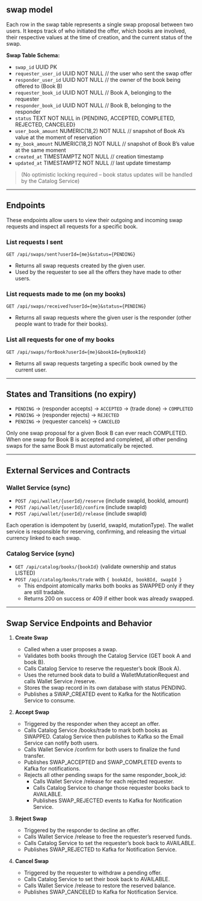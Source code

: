 ## swap model

Each row in the swap table represents a single swap proposal between two users. It keeps track of who initiated the
offer, which books are involved, their respective values at the time of creation, and the current status of the swap.

**Swap Table Schema:**

- `swap_id` UUID PK
- `requester_user_id` UUID NOT NULL // the user who sent the swap offer
- `responder_user_id` UUID NOT NULL // the owner of the book being offered to (Book B)
- `requester_book_id` UUID NOT NULL // Book A, belonging to the requester
- `responder_book_id` UUID NOT NULL // Book B, belonging to the responder
- `status` TEXT NOT NULL in {PENDING, ACCEPTED, COMPLETED, REJECTED, CANCELED}
- `user_book_amount` NUMERIC(18,2) NOT NULL // snapshot of Book A’s value at the moment of reservation
- `my_book_amount` NUMERIC(18,2) NOT NULL // snapshot of Book B’s value at the same moment
- `created_at` TIMESTAMPTZ NOT NULL // creation timestamp
- `updated_at` TIMESTAMPTZ NOT NULL // last update timestamp

> (No optimistic locking required – book status updates will be handled by the Catalog Service)

---

## Endpoints

These endpoints allow users to view their outgoing and incoming swap requests and inspect all requests for a specific
book.

### List requests I sent

`GET /api/swaps/sent?userId={me}&status={PENDING}`

- Returns all swap requests created by the given user.
- Used by the requester to see all the offers they have made to other users.

### List requests made to me (on my books)

`GET /api/swaps/received?userId={me}&status={PENDING}`

- Returns all swap requests where the given user is the responder (other people want to trade for their books).

### List all requests for one of my books

`GET /api/swaps/forBook?userId={me}&bookId={myBookId}`

- Returns all swap requests targeting a specific book owned by the current user.

---

## States and Transitions (no expiry)

- `PENDING` → (responder accepts) → `ACCEPTED` → (trade done) → `COMPLETED`
- `PENDING` → (responder rejects) → `REJECTED`
- `PENDING` → (requester cancels) → `CANCELED`

Only one swap proposal for a given Book B can ever reach COMPLETED. When one swap for Book B is accepted and completed,
all other pending swaps for the same Book B must automatically be rejected.

---

## External Services and Contracts

### Wallet Service (sync)

- `POST /api/wallet/{userId}/reserve` (include swapId, bookId, amount)
- `POST /api/wallet/{userId}/confirm` (include swapId)
- `POST /api/wallet/{userId}/release` (include swapId)

Each operation is idempotent by (userId, swapId, mutationType). The wallet service is responsible for reserving,
confirming, and releasing the virtual currency linked to each swap.

### Catalog Service (sync)

- `GET /api/catalog/books/{bookId}` (validate ownership and status LISTED)
- `POST /api/catalog/books/trade` with `{ bookAId, bookBId, swapId }`
    - This endpoint atomically marks both books as SWAPPED only if they are still tradable.
    - Returns 200 on success or 409 if either book was already swapped.

---

## Swap Service Endpoints and Behavior

1. **Create Swap**
    - Called when a user proposes a swap.
    - Validates both books through the Catalog Service (GET book A and book B).
    - Calls Catalog Service to reserve the requester’s book (Book A).
    - Uses the returned book data to build a WalletMutationRequest and calls Wallet Service /reserve.
    - Stores the swap record in its own database with status PENDING.
    - Publishes a SWAP_CREATED event to Kafka for the Notification Service to consume.

2. **Accept Swap**
    - Triggered by the responder when they accept an offer.
    - Calls Catalog Service /books/trade to mark both books as SWAPPED. Catalog Service then publishes to Kafka so the
      Email Service can notify both users.
    - Calls Wallet Service /confirm for both users to finalize the fund transfer.
    - Publishes SWAP_ACCEPTED and SWAP_COMPLETED events to Kafka for notifications.
    - Rejects all other pending swaps for the same responder_book_id:
        - Calls Wallet Service /release for each rejected requester.
        - Calls Catalog Service to change those requester books back to AVAILABLE.
        - Publishes SWAP_REJECTED events to Kafka for Notification Service.

3. **Reject Swap**
    - Triggered by the responder to decline an offer.
    - Calls Wallet Service /release to free the requester’s reserved funds.
    - Calls Catalog Service to set the requester’s book back to AVAILABLE.
    - Publishes SWAP_REJECTED to Kafka for Notification Service.

4. **Cancel Swap**
    - Triggered by the requester to withdraw a pending offer.
    - Calls Catalog Service to set their book back to AVAILABLE.
    - Calls Wallet Service /release to restore the reserved balance.
    - Publishes SWAP_CANCELED to Kafka for Notification Service.